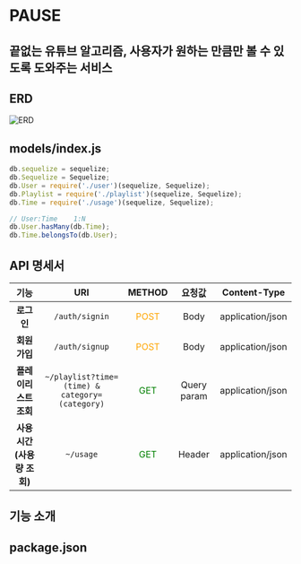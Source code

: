 # PAUSE

## 끝없는 유튜브 알고리즘, 사용자가 원하는 만큼만 볼 수 있도록 도와주는 서비스 

## ERD
![ERD](https://imgur.com/CDAJBV9.png)

## models/index.js
```javascript
db.sequelize = sequelize;
db.Sequelize = Sequelize;
db.User = require('./user')(sequelize, Sequelize);
db.Playlist = require('./playlist')(sequelize, Sequelize);
db.Time = require('./usage')(sequelize, Sequelize);

// User:Time    1:N
db.User.hasMany(db.Time);
db.Time.belongsTo(db.User);
```

## API 명세서
|기능|URI|METHOD|요청값|Content-Type|
|:---:|:---:|:---:|:---:|:---:|
|**로그인**|`/auth/signin`|<span style="color:orange">POST</span>|Body|application/json|
|**회원가입**|`/auth/signup`|<span style="color:orange">POST</span>|Body|application/json|
|**플레이리스트조회**|`~/playlist?time=(time) & category=(category)`|<span style="color:green">GET</span>|Query param|application/json|
|**사용시간(사용량 조회)**|`~/usage`|<span style="color:green">GET</span>|Header|application/json|

## 기능 소개 


## package.json